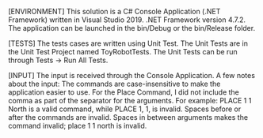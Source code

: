[ENVIRONMENT]
This solution is a C# Console Application (.NET Framework) written in Visual Studio 2019.
.NET Framework version 4.7.2.
The application can be launched in the bin/Debug or the bin/Release folder.

[TESTS]
The tests cases are written using Unit Test.
The Unit Tests are in the Unit Test Project named ToyRobotTests.
The Unit Tests can be run through Tests -> Run All Tests.

[INPUT]
The input is received through the Console Application.
A few notes about the input: 
The commands are case-insensitive to make the application easier to use.
For the Place Command, I did not include the comma as part of the separator for the arguments.
	For example: PLACE 1 1 North is a valid command, while PLACE 1, 1, is invalid.
Spaces before or after the commands are invalid.
Spaces in between arguments makes the command invalid; place   1    1 north is invalid.